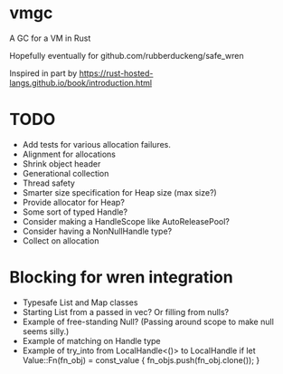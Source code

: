 # vmgc
 A GC for a VM in Rust

Hopefully eventually for github.com/rubberduckeng/safe_wren

Inspired in part by https://rust-hosted-langs.github.io/book/introduction.html

# TODO
* Add tests for various allocation failures.
* Alignment for allocations
* Shrink object header
* Generational collection
* Thread safety
* Smarter size specification for Heap size (max size?)
* Provide allocator for Heap?
* Some sort of typed Handle?
* Consider making a HandleScope like AutoReleasePool?
* Consider having a NonNullHandle type?
* Collect on allocation

# Blocking for wren integration
* Typesafe List and Map classes
* Starting List from a passed in vec?  Or filling from nulls?
* Example of free-standing Null?  (Passing around scope to make null seems silly.)
* Example of matching on Handle type
* Example of try_into from LocalHandle<()> to LocalHandle<T>
    if let Value::Fn(fn_obj) = const_value {
        fn_objs.push(fn_obj.clone());
    }
